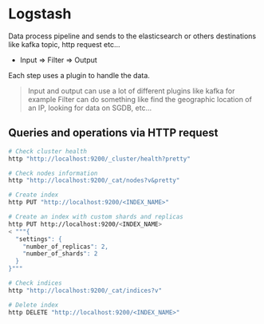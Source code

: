 # Logstash

Data process pipeline and sends to the elasticsearch or others destinations like kafka topic, http request etc...

* Input => Filter => Output

Each step uses a plugin to handle the data.

> Input and output can use a lot of different plugins like kafka for example
> Filter can do something like find the geographic location of an IP, looking for data on SGDB, etc...

## Queries and operations via HTTP request

```bash
# Check cluster health
http "http://localhost:9200/_cluster/health?pretty"

# Check nodes information
http "http://localhost:9200/_cat/nodes?v&pretty"

# Create index
http PUT "http://localhost:9200/<INDEX_NAME>"

# Create an index with custom shards and replicas
http PUT http://localhost:9200/<INDEX_NAME>
< """{
  "settings": {
    "number_of_replicas": 2,
    "number_of_shards": 2
  }
}"""

# Check indices
http "http://localhost:9200/_cat/indices?v"

# Delete index
http DELETE "http://localhost:9200/<INDEX_NAME>"
```
